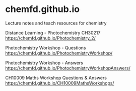 # chemfd.github.io
Lecture notes and teach resources for chemistry

Distance Learning - Photochemistry CH30217 https://chemfd.github.io/Photochemistry_2/

Photochemistry Workshop - Questions https://chemfd.github.io/PhotochemistryWorkshop/

Photochemistry Workshop - Answers https://chemfd.github.io/PhotochemistryWorkshopAnswers/

CH10009 Maths Workshop Questions & Answers https://chemfd.github.io/CH10009MathsWorkshops/
